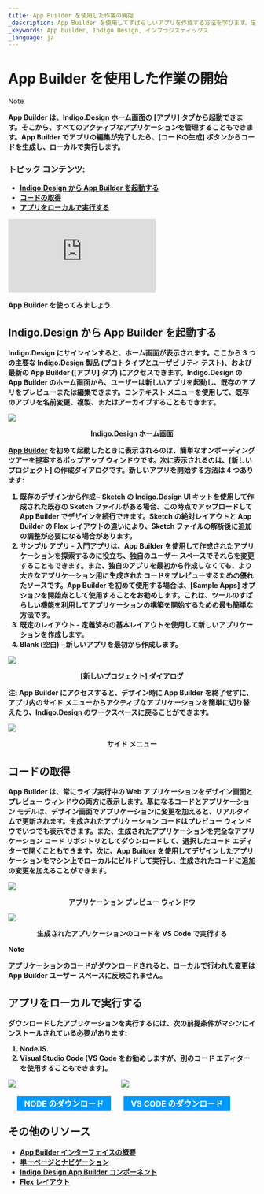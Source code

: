 ```yaml
---
title: App Builder を使用した作業の開始
_description: App Builder を使用してすばらしいアプリを作成する方法を学びます。定義済みのものを使用するか、用意されたレイアウトから選んで編集できます。今すぐ Indigo Design をお試しください。
_keywords: App builder, Indigo Design, インフラジスティックス
_language: ja
---
```


# App Builder を使用した作業の開始

> [!NOTE]
><b>App Builder は、Indigo.Design ホーム画面の [アプリ] タブから起動できます。そこから、すべてのアクティブなアプリケーションを管理することもできます。App Builder でアプリの編集が完了したら、[コードの生成] ボタンからコードを生成し、ローカルで実行します。


### トピック コンテンツ:
* <a href="#launch-app-builder-from-indigodesign">Indigo.Design から App Builder を起動する</a>
* <a href="#コードの取得">コードの取得</a>
* <a href="#アプリをローカルで実行する">アプリをローカルで実行する</a>


<section class="video-container">
    <div>
        <div class="video-container__item">
            <iframe src="https://www.youtube.com/embed/DK50La2GFJ0" frameborder="0" allowfullscreen></iframe>
        </div>
        <p>App Builder を使ってみましょう</p>
    </div>
</section>


## Indigo.Design から App Builder を起動する
Indigo.Design にサインインすると、ホーム画面が表示されます。ここから 3 つの主要な Indigo.Design 製品 (プロトタイプとユーザビリティ テスト)、および最新の App Builder ([アプリ] タブ) にアクセスできます。Indigo.Design の App Builder のホーム画面から、ユーザーは新しいアプリを起動し、既存のアプリをプレビューまたは編集できます。コンテキスト メニューを使用して、既存のアプリを名前変更、複製、またはアーカイブすることもできます。  

<img class="responsive-img" src="./images/Indigo-Design-home-screen.gif" />
<p style="text-align:center;">Indigo.Design ホーム画面</p>

[App Builder]({environment:infragisticsBaseUrl}/products/indigo-design/app-builder) を初めて起動したときに表示されるのは、簡単なオンボーディング ツアーを提案するポップアップ ウィンドウです。次に表示されるのは、[新しいプロジェクト] の作成ダイアログです。新しいアプリを開始する方法は 4 つあります:
1. <b>既存のデザインから作成</b> - Sketch の Indigo.Design UI キットを使用して作成された既存の Sketch ファイルがある場合、この時点でアップロードして App Builder でデザインを続行できます。Sketch の絶対レイアウトと App Builder の Flex レイアウトの違いにより、Sketch ファイルの解析後に追加の調整が必要になる場合があります。
2. <b>サンプル アプリ</b> - 入門アプリは、App Builder を使用して作成されたアプリケーションを探索するのに役立ち、独自のユーザー スペースでそれらを変更することもできます。また、独自のアプリを最初から作成しなくても、より大きなアプリケーション用に生成されたコードをプレビューするための優れたソースです。App Builder を初めて使用する場合は、[Sample Apps] オプションを開始点として使用することをお勧めします。これは、ツールのすばらしい機能を利用してアプリケーションの構築を開始するための最も簡単な方法です。
3. <b>既定のレイアウト</b> - 定義済みの基本レイアウトを使用して新しいアプリケーションを作成します。
4. <b>Blank (空白)</b> - 新しいアプリを最初から作成します。

<img class="responsive-img" src="./images/getting-Started-new-project-dialog-Indigo-Design-App-Builder.png" srcset="./images/getting-Started-new-project-dialog-Indigo-Design-App-Builder-@2x.png 2x" />
<p style="text-align:center;">[新しいプロジェクト] ダイアログ</p>

注: App Builder にアクセスすると、デザイン時に App Builder を終了せずに、アプリ内のサイド メニューからアクティブなアプリケーションを簡単に切り替えたり、Indigo.Design のワークスペースに戻ることができます。

<img class="responsive-img" src="./images/Indigo-Design-side-menu.png" srcset="./images/Indigo-Design-side-menu-@2x.png 2x" />
<p style="text-align:center;">サイド メニュー</p>


## コードの取得
App Builder は、常にライブ実行中の Web アプリケーションをデザイン画面とプレビュー ウィンドウの両方に表示します。基になるコードとアプリケーション モデルは、デザイン画面でアプリケーションに変更を加えると、リアルタイムで更新されます。生成されたアプリケーション コードはプレビュー ウィンドウでいつでも表示できます。また、生成されたアプリケーションを完全なアプリケーション コード リポジトリとしてダウンロードして、選択したコード エディターで開くこともできます。次に、App Builder を使用してデザインしたアプリケーションをマシン上でローカルにビルドして実行し、生成されたコードに追加の変更を加えることができます。
 
<img class="responsive-img" src="./images/Preview-App-Indigo-Design-App-Builder.png" srcset="./images/Preview-App-Indigo-Design-App-Builder@2x.png 2x" />
<p style="text-align:center;">アプリケーション プレビュー ウィンドウ</p>


<img class="responsive-img" src="./images/App-VSCode-Indigo-Design-App-Builder.png" srcset="./images/App-VSCode-Indigo-Design-App-Builder@2x.png 2x" />
<p style="text-align:center;">生成されたアプリケーションのコードを VS Code で実行する</p>


> [!NOTE]
> アプリケーションのコードがダウンロードされると、ローカルで行われた変更は App Builder ユーザー スペースに反映されません。

## アプリをローカルで実行する

ダウンロードしたアプリケーションを実行するには、次の前提条件がマシンにインストールされている必要があります:

1. NodeJS.
2. Visual Studio Code (VS Code をお勧めしますが、別のコード エディターを使用することもできます)。

<div>
    <div style="display:inline-block;width:45%;text-align:center;">
      <img src="./images/general/nodejs.svg"
           style="display:flex;max-height:100px;margin:auto auto 20px auto;" />
      <a target="_blank" href="https://nodejs.org/en/download/" class="no-external-icon"
         style="color:white;background-color:#09f;text-decoration:none;font-weight:700;font-size:16px;padding: 5px 15px 5px 15px;">
        NODE のダウンロード
      </a>
    </div>
    <div style="display:inline-block;width:45%;text-align:center;">
      <img src="./images/general/vs-code.svg"
           style="display:flex;max-height:100px;margin:auto auto 20px auto;" />
      <a target="_blank" href="https://code.visualstudio.com/download" class="no-external-icon"
         style="color:white;background-color:#09f;text-decoration:none;font-weight:700;font-size:16px;padding: 5px 15px 5px 15px;">
        VS CODE のダウンロード
      </a>
    </div>
</div>
<div class="divider--half"></div>

## その他のリソース
<div class="divider--half"></div>

* [App Builder インターフェイスの概要](interface-overview.md)
* [単一ページとナビゲーション](single-page-apps-and-navigation.md)
* [Indigo.Design App Builder コンポーネント](indigo-design-app-builder-components.md)
* [Flex レイアウト](flex-layouts/flex-layouts.md)
